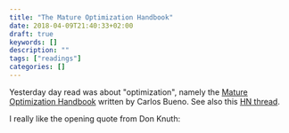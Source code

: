 ```yaml
---
title: "The Mature Optimization Handbook"
date: 2018-04-09T21:40:33+02:00
draft: true
keywords: []
description: ""
tags: ["readings"]
categories: []
---
```


Yesterday day read was about "optimization", namely the [Mature Optimization Handbook](http://carlos.bueno.org/optimization/) written by Carlos Bueno. See also this [HN thread](https://news.ycombinator.com/item?id=6763683).

<!--more-->

I really like the opening quote from Don Knuth:

